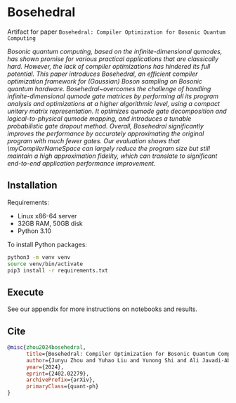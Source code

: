 # Bosehedral

Artifact for paper `Bosehedral: Compiler Optimization for Bosonic Quantum Computing`

_Bosonic quantum computing, based on the infinite-dimensional qumodes, has shown promise for various practical applications that are classically hard. However, the lack of compiler optimizations has hindered its full potential. This paper introduces Bosehedral, an efficient compiler optimization framework for (Gaussian) Boson sampling on Bosonic quantum hardware. Bosehedral~overcomes the challenge of handling infinite-dimensional qumode gate matrices by performing all its program analysis and optimizations at a higher algorithmic level, using a compact unitary matrix representation. It optimizes qumode gate decomposition and logical-to-physical qumode mapping, and introduces a tunable probabilistic gate dropout method. Overall, Bosehedral significantly improves the performance by accurately approximating the original program with much fewer gates. Our evaluation shows that \myCompilerNameSpace can largely reduce the program size but still maintain a high approximation fidelity, which can translate to significant end-to-end application performance improvement._

## Installation

Requirements:

* Linux x86-64 server
* 32GB RAM, 50GB disk
* Python 3.10

To install Python packages:

```bash
python3 -m venv venv
source venv/bin/activate
pip3 install -r requirements.txt
```

## Execute

See our appendix for more instructions on notebooks and results.

## Cite

```bibtex
@misc{zhou2024bosehedral,
      title={Bosehedral: Compiler Optimization for Bosonic Quantum Computing}, 
      author={Junyu Zhou and Yuhao Liu and Yunong Shi and Ali Javadi-Abhari and Gushu Li},
      year={2024},
      eprint={2402.02279},
      archivePrefix={arXiv},
      primaryClass={quant-ph}
}
```
